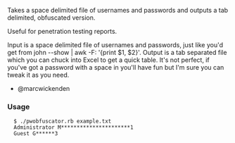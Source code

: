 Takes a space delimited file of usernames and passwords and outputs a tab delimited, obfuscated version.

Useful for penetration testing reports.

Input is a space delimited file of usernames and passwords, just like you'd get from john --show | awk -F: '{print $1, $2}'. Output is a tab separated file which you can chuck into Excel to get a quick table.
It's not perfect, if you've got a password with a space in you'll have fun but I'm sure you can tweak it as you need.

- @marcwickenden

### Usage

      $ ./pwobfuscator.rb example.txt
      Administrator M**********************1
      Guest G******3
